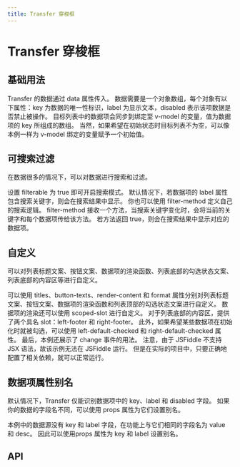 ```yaml
---
title: Transfer 穿梭框
---
```


# Transfer 穿梭框

## 基础用法

Transfer 的数据通过 data 属性传入。 数据需要是一个对象数组，每个对象有以下属性：key 为数据的唯一性标识，label 为显示文本，disabled 表示该项数据是否禁止被操作。 目标列表中的数据项会同步到绑定至 v-model 的变量，值为数据项的 key 所组成的数组。 当然，如果希望在初始状态时目标列表不为空，可以像本例一样为 v-model 绑定的变量赋予一个初始值。

<preview path="./def" />

## 可搜索过滤

在数据很多的情况下，可以对数据进行搜索和过滤。

设置 filterable 为 true 即可开启搜索模式。 默认情况下，若数据项的 label 属性包含搜索关键字，则会在搜索结果中显示。 你也可以使用 filter-method 定义自己的搜索逻辑。 filter-method 接收一个方法，当搜索关键字变化时，会将当前的关键字和每个数据项传给该方法。 若方法返回 true，则会在搜索结果中显示对应的数据项。

<preview path="./searchableFiltering" />

## 自定义

可以对列表标题文案、按钮文案、数据项的渲染函数、列表底部的勾选状态文案、列表底部的内容区等进行自定义。

可以使用 titles、button-texts、render-content 和 format 属性分别对列表标题文案、按钮文案、数据项的渲染函数和列表顶部的勾选状态文案进行自定义。 数据项的渲染还可以使用 scoped-slot 进行自定义。 对于列表底部的内容区，提供了两个具名 slot：left-footer 和 right-footer。 此外，如果希望某些数据项在初始化时就被勾选，可以使用 left-default-checked 和 right-default-checked 属性。 最后，本例还展示了 change 事件的用法。 注意，由于 JSFiddle 不支持 JSX 语法，故该示例无法在 JSFiddle 运行。 但是在实际的项目中，只要正确地配置了相关依赖，就可以正常运行。

<preview path="./customTransfer" />

## 数据项属性别名

默认情况下，Transfer 仅能识别数据项中的 key、label 和 disabled 字段。 如果你的数据的字段名不同，可以使用 props 属性为它们设置别名。

本例中的数据源没有 key 和 label 字段，在功能上与它们相同的字段名为 value 和 desc。 因此可以使用props 属性为 key 和 label 设置别名。

<preview path="./propertyItemAlias" />

## API

<API src="./transfer.json" lang="zh"></API>

